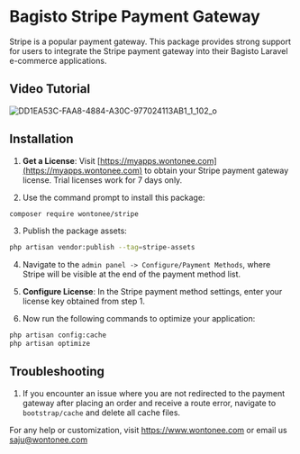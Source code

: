 # Bagisto Stripe Payment Gateway
Stripe is a popular payment gateway. This package provides strong support for users to integrate the Stripe payment gateway into their Bagisto Laravel e-commerce applications.

## Video Tutorial
![DD1EA53C-FAA8-4884-A30C-977024113AB1_1_102_o](https://github.com/user-attachments/assets/9093866c-9574-43bb-95b4-02f96ba774b3)



## Installation
1. **Get a License**: Visit [https://myapps.wontonee.com](https://myapps.wontonee.com) to obtain your Stripe payment gateway license. Trial licenses work for 7 days only.

2. Use the command prompt to install this package:
```sh
composer require wontonee/stripe
```

3. Publish the package assets:
```sh
php artisan vendor:publish --tag=stripe-assets
```

4. Navigate to the `admin panel -> Configure/Payment Methods`, where Stripe will be visible at the end of the payment method list.

5. **Configure License**: In the Stripe payment method settings, enter your license key obtained from step 1.

6. Now run the following commands to optimize your application:
```sh
php artisan config:cache
php artisan optimize
```


## Troubleshooting

1. If you encounter an issue where you are not redirected to the payment gateway after placing an order and receive a route error, navigate to `bootstrap/cache` and delete all cache files.


For any help or customization, visit <https://www.wontonee.com> or email us <saju@wontonee.com>
